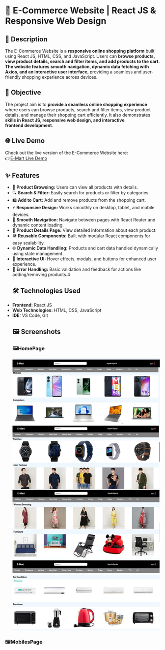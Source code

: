 # 🛒 E-Commerce Website | React JS & Responsive Web Design
## 📖  Description
The E-Commerce Website is a **responsive online shopping platform** built using React JS, HTML, CSS, and JavaScript. Users can **browse products, view product details, search and filter items, and add products to the cart. The website features** **smooth navigation, dynamic data fetching with Axios, and an interactive user interface**, providing a seamless and user-friendly shopping experience across devices.
## 🎯  Objective
The project aim is to **provide a seamless online shopping experience** where users can browse products, search and filter items, view product details, and manage their shopping cart efficiently. It also demonstrates **skills in React JS, responsive web design, and interactive frontend development**.
## 🌐 Live Demo
 Check out the live version of the E-Commerce Website here:  
👉[E-Mart Live Demo](https://64e03e6fefff1a197b41aadf--fastidious-fox-a85bd7.netlify.app/)
## ✨ Features
- 🛒 **Product Browsing:** Users can view all products with details.
- 🔍 **Search & Filter:** Easily search for products or filter by categories.
- 🛍 **Add to Cart:** Add and remove products from the shopping cart.
- ⚡ **Responsive Design:** Works smoothly on desktop, tablet, and mobile devices.  
- 🔄 **Smooth Navigation:** Navigate between pages with React Router and dynamic content loading.
- 📝 **Product Details Page:** View detailed information about each product.  
- 🛠 **Reusable Components:** Built with modular React components for easy scalability.  
- 🌐 **Dynamic Data Handling:** Products and cart data handled dynamically using state management.  
- 🎨 **Interactive UI:** Hover effects, modals, and buttons for enhanced user experience.  
- 🔧 **Error Handling:** Basic validation and feedback for actions like adding/removing products.4
  ## 🛠 Technologies Used
- **Frontend:** React JS  
- **Web Technologies:** HTML, CSS, JavaScript  
- **IDE:** VS Code, Git
  ## 🖼 Screenshots
  ### 🖼HomePage
  <img src="https://github.com/Chaithu122/E-Commerce-website/blob/ffc29798912f854bfff62c49f0e5c6caea405a8b/Homepage1.jpg" alt="homepage1"/>
  <img src="https://github.com/Chaithu122/E-Commerce-website/blob/2a0b881a1970316b589356e1d01cc74540042022/Homepage2.jpg" alt="homepage2"/>
  <img src="https://github.com/Chaithu122/E-Commerce-website/blob/3395b2dd4eb3f63b908a1dd63a1c9a48cca70373/Homepage3.jpg" alt="homepage3"/>
  <img src="https://github.com/Chaithu122/E-Commerce-website/blob/1a68444920ec6f70a22bce5003c24e5a8843dc73/Homepage4.jpg" alt="homepage4" width=1000/>
 ### 🖼MobilesPage
  

 




     
  
 


